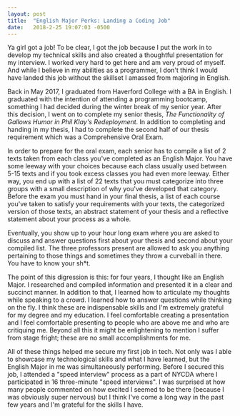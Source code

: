 ```yaml
---
layout: post
title:  "English Major Perks: Landing a Coding Job"
date:   2018-2-25 19:07:03 -0500
---
```


Ya girl got a job! To be clear, I got the job because I put the work in to develop my technical skills and also created a thoughtful presentation for my interview. I worked very hard to get here and am very proud of myself. And while I believe in my abilities as a programmer, I don't think I would have landed this job without the skillset I amassed from majoring in English.

Back in May 2017, I graduated from Haverford College with a BA in English. I graduated with the intention of attending a programming bootcamp, something I had decided during the winter break of my senior year. After this decision, I went on to complete my senior thesis, *The Functionality of Gallows Humor in Phil Klay's Redeployment*. In addition to completing and handing in my thesis, I had to complete the second half of our thesis requirement which was a Comprehensive Oral Exam.

In order to prepare for the oral exam, each senior has to compile a list of 2 texts taken from each class you've completed as an English Major. You have some leeway with your choices because each class usually used between 5-15 texts and if you took excess classes you had even more leeway. Either way, you end up with a list of 22 texts that you must categorize into three groups with a small description of why you've developed that category. Before the exam you must hand in your final thesis, a list of each course you've taken to satisfy your requirements with your texts, the categorized version of those texts, an abstract statement of your thesis and a reflective statement about your process as a whole.

Eventually, you show up to your hour long exam where you are asked to discuss and answer questions first about your thesis and second about your compiled list. The three professors present are allowed to ask you anything pertaining to those things and sometimes they throw a curveball in there. You have to know your sh*t.

The point of this digression is this: for four years, I thought like an English Major. I researched and compiled information and presented it in a clear and succinct manner. In addition to that, I learned how to articulate my thoughts while speaking to a crowd. I learned how to answer questions while thinking on the fly. I think these are indispensable skills and I'm extremely grateful for my degree and my education. I feel comfortable creating a presentation and I feel comfortable presenting to people who are above me and who are critiquing me. Beyond all this it might be enlightening to mention I suffer from stage fright; these are no small accomplishments for me.

All of these things helped me secure my first job in tech. Not only was I able to showcase my technological skills and what I have learned, but the English Major in me was simultaneously performing. Before I secured this job, I attended a "speed interview" process as a part of NYCDA where I participated in 16 three-minute "speed interviews". I was surprised at how many people commented on how excited I seemed to be there (because I was obviously super nervous) but I think I've come a long way in the past few years and I'm grateful for the skills I have.
